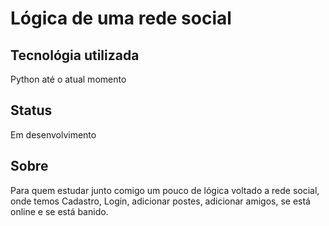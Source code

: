 # Lógica de uma rede social
## Tecnológia utilizada
Python até o atual momento
## Status
Em desenvolvimento
## Sobre
Para quem estudar junto comigo um pouco de lógica voltado a rede social, onde temos Cadastro, Login, adicionar postes, adicionar amigos, se está online e se está banido.
